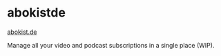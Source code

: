 # abokistde

[abokist.de](http://abokist.de)

Manage all your video and podcast subscriptions in a single place (WIP).
